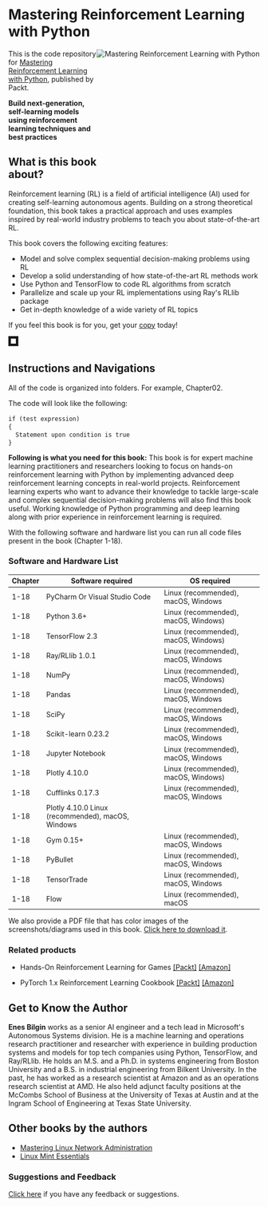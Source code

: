 # Mastering Reinforcement Learning with Python

<a href="https://www.packtpub.com/product/mastering-reinforcement-learning-with-python/9781838644147"><img src="https://static.packt-cdn.com/products/9781838644147/cover/smaller" alt="	Mastering Reinforcement Learning with Python" height="256px" align="right"></a>

This is the code repository for [	Mastering Reinforcement Learning with Python](https://www.packtpub.com/product/mastering-reinforcement-learning-with-python/9781838644147), published by Packt.

**Build next-generation, self-learning models using reinforcement learning techniques and best practices**

## What is this book about?
Reinforcement learning (RL) is a field of artificial intelligence (AI) used for creating self-learning autonomous agents. Building on a strong theoretical foundation, this book takes a practical approach and uses examples inspired by real-world industry problems to teach you about state-of-the-art RL.

This book covers the following exciting features: 
* Model and solve complex sequential decision-making problems using RL
* Develop a solid understanding of how state-of-the-art RL methods work
* Use Python and TensorFlow to code RL algorithms from scratch
* Parallelize and scale up your RL implementations using Ray's RLlib package
* Get in-depth knowledge of a wide variety of RL topics

If you feel this book is for you, get your [copy](https://www.amazon.com/dp/1838644148) today!

<a href="https://www.packtpub.com/?utm_source=github&utm_medium=banner&utm_campaign=GitHubBanner"><img src="https://raw.githubusercontent.com/PacktPublishing/GitHub/master/GitHub.png" 
alt="https://www.packtpub.com/" border="5" /></a>


## Instructions and Navigations
All of the code is organized into folders. For example, Chapter02.

The code will look like the following:
```
if (test expression)
{
  Statement upon condition is true
}
```

**Following is what you need for this book:**
This book is for expert machine learning practitioners and researchers looking to focus on hands-on reinforcement learning with Python by implementing advanced deep reinforcement learning concepts in real-world projects. Reinforcement learning experts who want to advance their knowledge to tackle large-scale and complex sequential decision-making problems will also find this book useful. Working knowledge of Python programming and deep learning along with prior experience in reinforcement learning is required.

With the following software and hardware list you can run all code files present in the book (Chapter 1-18).

### Software and Hardware List

| Chapter  | Software required                   | OS required                        |
| -------- | ------------------------------------| -----------------------------------|
| 1-18       | PyCharm Or Visual Studio Code                     |Linux (recommended), macOS, Windows |
| 1-18        | Python 3.6+           |Linux (recommended), macOS, Windows) |
|1-18       | TensorFlow 2.3           | Linux (recommended), macOS, Windows) |
|1-18       | Ray/RLlib 1.0.1           |Linux (recommended), macOS, Windows |
| 1-18        | NumPy           |Linux (recommended), macOS, Windows) |
| 1-18        | Pandas          | Linux (recommended), macOS, Windows |
| 1-18        |SciPy          | Linux (recommended), macOS, Windows |
| 1-18       |Scikit-learn 0.23.2         |Linux (recommended), macOS, Windows |
| 1-18      |Jupyter Notebook         | Linux (recommended), macOS, Windows |
|1-18        | Plotly 4.10.0|Linux (recommended), macOS, Windows) |
| 1-18       | Cufflinks 0.17.3            | Linux (recommended), macOS, Windows|
| 1-18        | Plotly 4.10.0        Linux (recommended), macOS, Windows |
|1-18       | Gym 0.15+          |Linux (recommended), macOS, Windows |
| 1-18        |PyBullet           | Linux (recommended), macOS, Windows|
|1-18       |TensorTrade         | Linux (recommended), macOS, Windows |
| 1-18        |Flow          | Linux (recommended), macOS |


We also provide a PDF file that has color images of the screenshots/diagrams used in this book. [Click here to download it](https://static.packt-cdn.com/downloads/9781838644147_ColorImages.pdf).


### Related products <Other books you may enjoy>
* Hands-On Reinforcement Learning for Games [[Packt]](https://www.packtpub.com/product/hands-on-reinforcement-learning-for-games/9781839214936) [[Amazon]](https://www.amazon.com/dp/1839214937)

* PyTorch 1.x Reinforcement Learning Cookbook [[Packt]](https://www.packtpub.com/product/pytorch-1-x-reinforcement-learning-cookbook/9781838551964) [[Amazon]](https://www.amazon.com/dp/1838551964)

## Get to Know the Author
**Enes Bilgin**
works as a senior AI engineer and a tech lead in Microsoft's Autonomous Systems division. He is a machine learning and operations research practitioner and researcher with experience in building production systems and models for top tech companies using Python, TensorFlow, and Ray/RLlib. He holds an M.S. and a Ph.D. in systems engineering from Boston University and a B.S. in industrial engineering from Bilkent University. In the past, he has worked as a research scientist at Amazon and as an operations research scientist at AMD. He also held adjunct faculty positions at the McCombs School of Business at the University of Texas at Austin and at the Ingram School of Engineering at Texas State University.

## Other books by the authors
* [Mastering Linux Network Administration](https://www.packtpub.com/networking-and-servers/mastering-linux-network-administration?utm_source=github&utm_medium=repository&utm_campaign=9781784399597)
* [Linux Mint Essentials](https://www.packtpub.com/networking-and-servers/linux-mint-essentials?utm_source=github&utm_medium=repository&utm_campaign=9781782168157)

### Suggestions and Feedback
[Click here](https://docs.google.com/forms/d/e/1FAIpQLSdy7dATC6QmEL81FIUuymZ0Wy9vH1jHkvpY57OiMeKGqib_Ow/viewform) if you have any feedback or suggestions.
